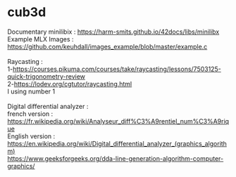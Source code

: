 # cub3d

Documentary minilibix : https://harm-smits.github.io/42docs/libs/minilibx </br>
Example MLX Images : https://github.com/keuhdall/images_example/blob/master/example.c</br></br>
Raycasting :</br>
  1-https://courses.pikuma.com/courses/take/raycasting/lessons/7503125-quick-trigonometry-review </br>
  2-https://lodev.org/cgtutor/raycasting.html</br>
  I using number 1 </br></br>
Digital differential analyzer : </br>
french version : </br>https://fr.wikipedia.org/wiki/Analyseur_diff%C3%A9rentiel_num%C3%A9rique</br>
English version : </br>https://en.wikipedia.org/wiki/Digital_differential_analyzer_(graphics_algorithm)</br> 
https://www.geeksforgeeks.org/dda-line-generation-algorithm-computer-graphics/ </br>
